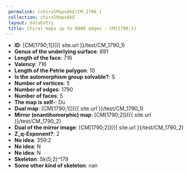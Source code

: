 ```yaml
--- 
 permalink: /chiralMaps6kE/CM_1790_1 
 collection: chiralMaps6kE
 layout: dataEntry
 title: Chiral maps up to 6000 edges - CM[1790;1]
---
```


- **ID**: [CM[1790;1]]({{ site.url }}/test/CM_1790_1)
- **Genus of the underlying surface**: 891
- **Length of the face**: 716
- **Valency**: 716
- **Length of the Petrie polygon**: 10
- **Is the automorphism group solvable?**: S
- **Number of vertices**: 5
- **Number of edges**: 1790
- **Number of faces**: 5
- **The map is self-**: Du
- **Dual map**: [CM[1790;1]]({{ site.url }}/test/CM_1790_1)
- **Mirror (enantihomorphic) map**: [CM[1790;2]]({{ site.url }}/test/CM_1790_2)
- **Dual of the mirror image**: [CM[1790;2]]({{ site.url }}/test/CM_1790_2)
- **Z_q-Exponent?**: 2
- **No idea**:  359:2
- **No idea**: N
- **No idea**: N
- **Skeleton**: Sk(5;2)^179
- **Some other kind of skeleton**: nan
